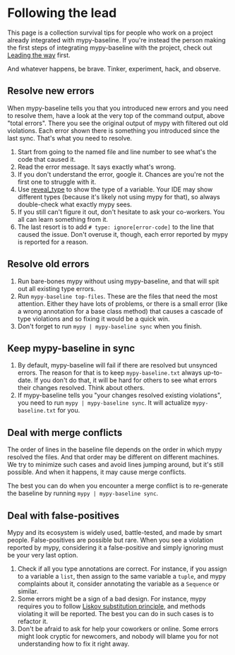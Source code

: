 # Following the lead

This page is a collection survival tips for people who work on a project already integrated with mypy-baseline. If you're instead the person making the first steps of integrating mypy-baseline with the project, check out [Leading the way](./leader.md) first.

And whatever happens, be brave. Tinker, experiment, hack, and observe.

## Resolve new errors

When mypy-baseline tells you that you introduced new errors and you need to resolve them, have a look at the very top of the command output, above "total errors". There you see the original output of mypy with filtered out old violations. Each error shown there is something you introduced since the last sync. That's what you need to resolve.

1. Start from going to the named file and line number to see what's the code that caused it.
1. Read the error message. It says exactly what's wrong.
1. If you don't understand the error, google it. Chances are you're not the first one to struggle with it.
1. Use [reveal_type](https://adamj.eu/tech/2021/05/14/python-type-hints-how-to-debug-types-with-reveal-type/) to show the type of a variable. Your IDE may show different types (because it's likely not using mypy for that), so always double-check what exactly mypy sees.
1. If you still can't figure it out, don't hesitate to ask your co-workers. You all can learn something from it.
1. The last resort is to add `# type: ignore[error-code]` to the line that caused the issue. Don't overuse it, though, each error reported by mypy is reported for a reason.

## Resolve old errors

1. Run bare-bones mypy without using mypy-baseline, and that will spit out all existing type errors.
1. Run `mypy-baseline top-files`. These are the files that need the most attention. Either they have lots of problems, or there is a small error (like a wrong annotation for a base class method) that causes a cascade of type violations and so fixing it would be a quick win.
1. Don't forget to run `mypy | mypy-baseline sync` when you finish.

## Keep mypy-baseline in sync

1. By default, mypy-baseline will fail if there are resolved but unsynced errors. The reason for that is to keep `mypy-baseline.txt` always up-to-date. If you don't do that, it will be hard for others to see what errors their changes resolved. Think about others.
1. If mypy-baseline tells you "your changes resolved existing violations", you need to run `mypy | mypy-baseline sync`. It will actualize `mypy-baseline.txt` for you.

## Deal with merge conflicts

The order of lines in the baseline file depends on the order in which mypy resolved the files. And that order may be different on different machines. We try to minimize such cases and avoid lines jumping around, but it's still possible. And when it happens, it may cause merge conflicts.

The best you can do when you encounter a merge conflict is to re-generate the baseline by running `mypy | mypy-baseline sync`.

## Deal with false-positives

Mypy and its ecosystem is widely used, battle-tested, and made by smart people. False-positives are possible but rare. When you see a violation reported by mypy, considering it a false-positive and simply ignoring must be your very last option.

1. Check if all you type annotations are correct. For instance, if you assign to a variable a `list`, then assign to the same variable a `tuple`, and mypy complaints about it, consider annotating the variable as a `Sequence` or similar.
1. Some errors might be a sign of a bad design. For instance, mypy requires you to follow [Liskov substitution principle](https://en.wikipedia.org/wiki/Liskov_substitution_principle), and methods violating it will be reported. The best you can do in such cases is to refactor it.
1. Don't be afraid to ask for help your coworkers or online. Some errors might look cryptic for newcomers, and nobody will blame you for not understanding how to fix it right away.
